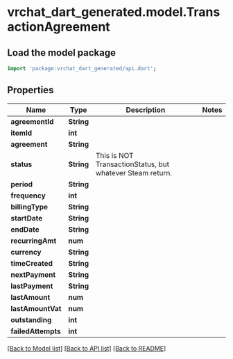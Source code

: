# vrchat_dart_generated.model.TransactionAgreement

## Load the model package
```dart
import 'package:vrchat_dart_generated/api.dart';
```

## Properties
Name | Type | Description | Notes
------------ | ------------- | ------------- | -------------
**agreementId** | **String** |  | 
**itemId** | **int** |  | 
**agreement** | **String** |  | 
**status** | **String** | This is NOT TransactionStatus, but whatever Steam return. | 
**period** | **String** |  | 
**frequency** | **int** |  | 
**billingType** | **String** |  | 
**startDate** | **String** |  | 
**endDate** | **String** |  | 
**recurringAmt** | **num** |  | 
**currency** | **String** |  | 
**timeCreated** | **String** |  | 
**nextPayment** | **String** |  | 
**lastPayment** | **String** |  | 
**lastAmount** | **num** |  | 
**lastAmountVat** | **num** |  | 
**outstanding** | **int** |  | 
**failedAttempts** | **int** |  | 

[[Back to Model list]](../README.md#documentation-for-models) [[Back to API list]](../README.md#documentation-for-api-endpoints) [[Back to README]](../README.md)


